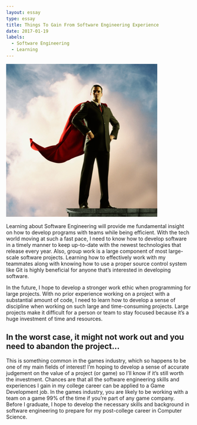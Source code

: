 ```yaml
---
layout: essay
type: essay
title: Things To Gain From Software Engineering Experience
date: 2017-01-19
labels:
  - Software Engineering
  - Learning
---
```


<img class="ui image" src="../images/HeroAlone.jpg">

Learning about Software Engineering will provide me fundamental insight on how to develop programs with teams while being efficient. With the tech world moving at such a fast pace, I need to know how to develop software in a timely manner to keep up-to-date with the newest technologies that release every year. Also, group work is a large component of most large-scale software projects.  Learning how to effectively work with my teammates along with knowing how to use a proper source control system like Git is highly beneficial for anyone that’s interested in developing software.

In the future, I hope to develop a stronger work ethic when programming for large projects. With no prior experience working on a project with a substantial amount of code, I need to learn how to develop a sense of discipline when working on such large and time-consuming projects. Large projects make it difficult for a person or team to stay focused because it’s a huge investment of time and resources. 

## In the worst case, it might not work out and you need to abandon the project…

This is something common in the games industry, which so happens to be one of my main fields of interest! I’m hoping to develop a sense of accurate judgement on the value of a project (or game) so I’ll know if it’s still worth the investment. Chances are that all the software engineering skills and experiences I gain in my college career can be applied to a Game Development job. In the games industry, you are likely to be working with a team on a game 99% of the time if you’re part of any game company. Before I graduate, I hope to develop the necessary skills and background in software engineering to prepare for my post-college career in Computer Science.
